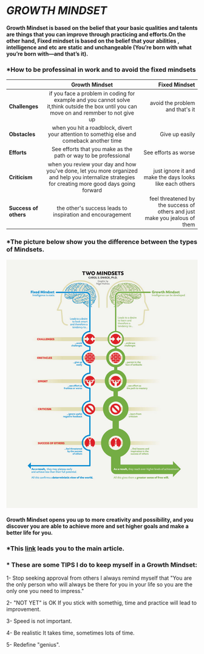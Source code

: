 

# _GROWTH MINDSET_
####  Growth Mindset is based on the belief that your basic qualities and talents are things that you can improve through practicing  and efforts.On the other hand, Fixed mindset is based on the belief that your abilities , intelligence and etc are static and unchangeable (You’re born with what you’re born with—and that’s it).


### *How to be professinal in work and to avoid the fixed mindsets
|        | **Growth Mindset** | **Fixed Mindset** |
| :------| :------------: | ------------: |
|  **Challenges** | if you face a problem in coding for example and you cannot solve it,think outside the box until you can move on and remmber to not give up |avoid the problem and that's it     |
| **Obstacles**   | when you hit a roadblock, divert your attention to somethig else and comeback another time  | Give up easily  |
| **Efforts**  | See efforts that you make as the path or way to be professional | See efforts as worse |
| **Criticism**   | when you review your day and how you've done, let you more organized and help you internalize strategies for creating more good days going forward  | just ignore it and make the days looks like each others |
|  **Success of others**  | the other's success leads to inspiration and encouragement | feel threatened by the success of others and just make you jealous of them |
### *The picture below show you the difference between the types of Mindsets.
![The Difference between Fixed and Growth Mindsets](mindsets.jpg) 

#### Growth Mindset opens you up to more creativity and possibility, and you discover you are able to achieve more and set higher goals and make a better life for you.
### *This [link](https://www.atlassian.com/blog/inside-atlassian/growth-mindset) leads you to the main article. 

### * These are some **TIPS** I do to keep myself in a Growth Mindset:

 1- Stop seeking approval from others I always remind myself that "You are the only person who will always be there for you in your life so you are the only one you need to impress."

 2- "NOT YET" is OK If you stick with somethig, time and practice will lead to improvement.

 3- Speed is not important.

 4- Be realistic It takes time, sometimes lots of time.

 5- Redefine "genius". 
